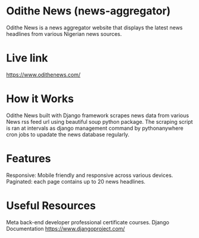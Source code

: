 # Odithe News (news-aggregator)
Odithe News is a news aggregator website that displays the latest news headlines from various Nigerian news sources.

# Live link
https://www.odithenews.com/

# How it Works
Odithe News built with Django framework scrapes news data from various News rss feed url using beautiful soup python package. The scraping script is ran at intervals as django management command by pythonanywhere cron jobs to upadate the news database regularly.

# Features
Responsive: Mobile friendly and responsive across various devices. 
Paginated: each page contains up to 20 news headlines. 

# Useful Resources
Meta back-end developer professional certificate courses.
Django Documentation https://www.djangoproject.com/
